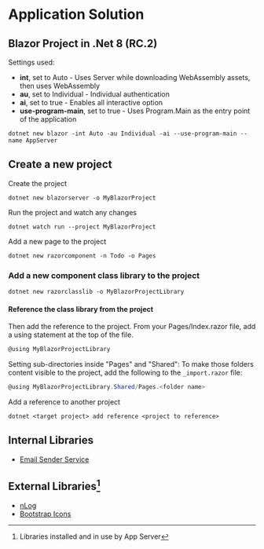 # Application Solution 

## Blazor Project in .Net 8 (RC.2)
Settings used:
* **int**, set to Auto - Uses Server while downloading WebAssembly assets, then uses WebAssembly
* **au**, set to Individual - Individual authentication
* **ai**, set to true - Enables all interactive option
* **use-program-main**, set to true - Uses Program.Main as the entry point of the application
```dos
dotnet new blazor -int Auto -au Individual -ai --use-program-main --name AppServer
```

## Create a new project
Create the project
```dos
dotnet new blazorserver -o MyBlazorProject
```	

Run the project and watch any changes
```dos
dotnet watch run --project MyBlazorProject
```

Add a new page to the project
```dos
dotnet new razorcomponent -n Todo -o Pages
```

### Add a new component class library to the project
```dos
dotnet new razorclasslib -o MyBlazorProjectLibrary
```	

#### Reference the class library from the project
Then add the reference to the project.
From your Pages/Index.razor file, add a using statement at the top of the file.
```cs
@using MyBlazorProjectLibrary
```

Setting sub-directories inside "Pages" and "Shared":
To make those folders content visible to the project, add the following to the ``_import.razor``  file:
```cs
@using MyBlazorProjectLibrary.Shared/Pages.<folder name>
```	

Add a reference to another project
```dos
dotnet <target project> add reference <project to reference>
```

## Internal Libraries

* [Email Sender Service](Library/Services/EmailSenderService/README.md)


## External Libraries[^1]
* [nLog](https://nlog-project.org/)
* [Bootstrap Icons](https://icons.getbootstrap.com/#install)


[^1]: Libraries installed and in use by App Server